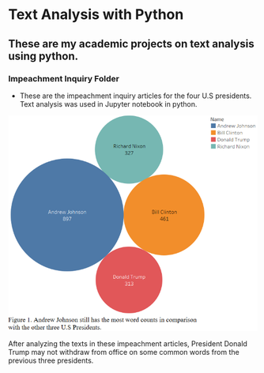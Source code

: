 # Text Analysis with Python

## These are my academic projects on text analysis using python.

### Impeachment Inquiry Folder
  - These are the impeachment inquiry articles for the four U.S presidents. Text analysis was used in Jupyter notebook in python.
  
![](/Figures/Figure%201.png)

After analyzing the texts in these impeachment articles, President Donald Trump may not withdraw from office on some common words from the previous three presidents.
